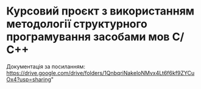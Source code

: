 # Курсовий проєкт з використанням методології структурного програмування засобами мов С/С++
Документація за посиланням: https://drive.google.com/drive/folders/1QnbqriNakeloNMvx4Lt6f6kf9ZYCuOx4?usp=sharing"
